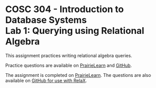 # COSC 304 - Introduction to Database Systems<br>Lab 1: Querying using Relational Algebra

This assignment practices writing relational algebra queries.

Practice questions are available on [PrairieLearn](https://plcanary.ok.ubc.ca/pl/course_instance/2/assessment/19) and [GitHub](practice).

The assignment is completed on [PrairieLearn](https://plcanary.ok.ubc.ca/pl/course_instance/2/assessment/10). The questions are also available on [GitHub for use with RelaX](assign).
